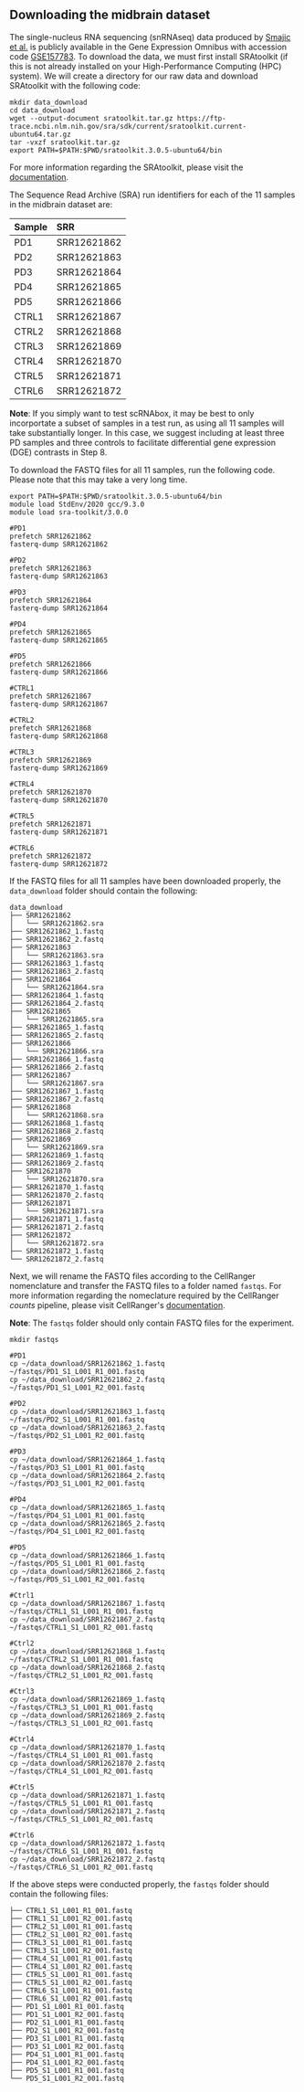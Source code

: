 ## Downloading the midbrain dataset
The single-nucleus RNA sequencing (snRNAseq) data produced by [Smajic et al.](https://academic.oup.com/brain/article/145/3/964/6469020) is publicly available in the Gene Expression Omnibus with accession code [GSE157783](https://www.ncbi.nlm.nih.gov/geo/query/acc.cgi?acc=GSE157783). To download the data, we must first install SRAtoolkit (if this is not already installed on your High-Performance Computing (HPC) system). We will create a directory for our raw data and download SRAtoolkit with the following code:

```
mkdir data_download
cd data_download
wget --output-document sratoolkit.tar.gz https://ftp-trace.ncbi.nlm.nih.gov/sra/sdk/current/sratoolkit.current-ubuntu64.tar.gz
tar -vxzf sratoolkit.tar.gz
export PATH=$PATH:$PWD/sratoolkit.3.0.5-ubuntu64/bin
```

For more information regarding the SRAtoolkit, please visit the [documentation](https://github.com/ncbi/sra-tools/wiki).

The Sequence Read Archive (SRA) run identifiers for each of the 11 samples in the midbrain dataset are:

|Sample|SRR|
|:--|:--|
|PD1|SRR12621862|
|PD2|SRR12621863|
|PD3|SRR12621864|
|PD4|SRR12621865|
|PD5|SRR12621866|
|CTRL1|SRR12621867|
|CTRL2|SRR12621868|
|CTRL3|SRR12621869|
|CTRL4|SRR12621870|
|CTRL5|SRR12621871|
|CTRL6|SRR12621872|

**Note**: If you simply want to test scRNAbox, it may be best to only incorportate a subset of samples in a test run, as using all 11 samples will take substantially longer. In this case, we suggest including at least three PD samples and three controls to facilitate differential gene expression (DGE) contrasts in Step 8. 

To download the FASTQ files for all 11 samples, run the following code. Please note that this may take a very long time. 

```
export PATH=$PATH:$PWD/sratoolkit.3.0.5-ubuntu64/bin
module load StdEnv/2020 gcc/9.3.0
module load sra-toolkit/3.0.0 

#PD1
prefetch SRR12621862 
fasterq-dump SRR12621862 

#PD2
prefetch SRR12621863 
fasterq-dump SRR12621863  

#PD3
prefetch SRR12621864 
fasterq-dump SRR12621864  

#PD4
prefetch SRR12621865 
fasterq-dump SRR12621865  

#PD5
prefetch SRR12621866 
fasterq-dump SRR12621866 

#CTRL1
prefetch SRR12621867 
fasterq-dump SRR12621867 

#CTRL2
prefetch SRR12621868 
fasterq-dump SRR12621868  

#CTRL3
prefetch SRR12621869 
fasterq-dump SRR12621869  

#CTRL4
prefetch SRR12621870 
fasterq-dump SRR12621870  

#CTRL5
prefetch SRR12621871 
fasterq-dump SRR12621871  

#CTRL6
prefetch SRR12621872
fasterq-dump SRR12621872 
```
If the FASTQ files for all 11 samples have been downloaded properly, the `data_download` folder should contain the following:
```
data_download
├── SRR12621862
│   └── SRR12621862.sra
├── SRR12621862_1.fastq
├── SRR12621862_2.fastq
├── SRR12621863
│   └── SRR12621863.sra
├── SRR12621863_1.fastq
├── SRR12621863_2.fastq
├── SRR12621864
│   └── SRR12621864.sra
├── SRR12621864_1.fastq
├── SRR12621864_2.fastq
├── SRR12621865
│   └── SRR12621865.sra
├── SRR12621865_1.fastq
├── SRR12621865_2.fastq
├── SRR12621866
│   └── SRR12621866.sra
├── SRR12621866_1.fastq
├── SRR12621866_2.fastq
├── SRR12621867
│   └── SRR12621867.sra
├── SRR12621867_1.fastq
├── SRR12621867_2.fastq
├── SRR12621868
│   └── SRR12621868.sra
├── SRR12621868_1.fastq
├── SRR12621868_2.fastq
├── SRR12621869
│   └── SRR12621869.sra
├── SRR12621869_1.fastq
├── SRR12621869_2.fastq
├── SRR12621870
│   └── SRR12621870.sra
├── SRR12621870_1.fastq
├── SRR12621870_2.fastq
├── SRR12621871
│   └── SRR12621871.sra
├── SRR12621871_1.fastq
├── SRR12621871_2.fastq
├── SRR12621872
│   └── SRR12621872.sra
├── SRR12621872_1.fastq
└── SRR12621872_2.fastq
```


Next, we will rename the FASTQ files according to the CellRanger nomenclature and transfer the FASTQ files to a folder named `fastqs`. For more information regarding the nomeclature required by the CellRanger _counts_ pipeline, please visit CellRanger's [documentation](https://support.10xgenomics.com/single-cell-gene-expression/software/pipelines/latest/using/fastq-input).

**Note**: The `fastqs` folder should only contain FASTQ files for the experiment.

```
mkdir fastqs

#PD1
cp ~/data_download/SRR12621862_1.fastq ~/fastqs/PD1_S1_L001_R1_001.fastq
cp ~/data_download/SRR12621862_2.fastq ~/fastqs/PD1_S1_L001_R2_001.fastq

#PD2
cp ~/data_download/SRR12621863_1.fastq ~/fastqs/PD2_S1_L001_R1_001.fastq
cp ~/data_download/SRR12621863_2.fastq ~/fastqs/PD2_S1_L001_R2_001.fastq

#PD3
cp ~/data_download/SRR12621864_1.fastq ~/fastqs/PD3_S1_L001_R1_001.fastq
cp ~/data_download/SRR12621864_2.fastq ~/fastqs/PD3_S1_L001_R2_001.fastq

#PD4
cp ~/data_download/SRR12621865_1.fastq ~/fastqs/PD4_S1_L001_R1_001.fastq
cp ~/data_download/SRR12621865_2.fastq ~/fastqs/PD4_S1_L001_R2_001.fastq

#PD5
cp ~/data_download/SRR12621866_1.fastq ~/fastqs/PD5_S1_L001_R1_001.fastq
cp ~/data_download/SRR12621866_2.fastq ~/fastqs/PD5_S1_L001_R2_001.fastq

#Ctrl1
cp ~/data_download/SRR12621867_1.fastq ~/fastqs/CTRL1_S1_L001_R1_001.fastq
cp ~/data_download/SRR12621867_2.fastq ~/fastqs/CTRL1_S1_L001_R2_001.fastq

#Ctrl2
cp ~/data_download/SRR12621868_1.fastq ~/fastqs/CTRL2_S1_L001_R1_001.fastq
cp ~/data_download/SRR12621868_2.fastq ~/fastqs/CTRL2_S1_L001_R2_001.fastq

#Ctrl3
cp ~/data_download/SRR12621869_1.fastq ~/fastqs/CTRL3_S1_L001_R1_001.fastq
cp ~/data_download/SRR12621869_2.fastq ~/fastqs/CTRL3_S1_L001_R2_001.fastq

#Ctrl4
cp ~/data_download/SRR12621870_1.fastq ~/fastqs/CTRL4_S1_L001_R1_001.fastq
cp ~/data_download/SRR12621870_2.fastq ~/fastqs/CTRL4_S1_L001_R2_001.fastq

#Ctrl5
cp ~/data_download/SRR12621871_1.fastq ~/fastqs/CTRL5_S1_L001_R1_001.fastq
cp ~/data_download/SRR12621871_2.fastq ~/fastqs/CTRL5_S1_L001_R2_001.fastq

#Ctrl6
cp ~/data_download/SRR12621872_1.fastq ~/fastqs/CTRL6_S1_L001_R1_001.fastq
cp ~/data_download/SRR12621872_2.fastq ~/fastqs/CTRL6_S1_L001_R2_001.fastq
```
If the above steps were conducted properly, the `fastqs` folder should contain the following files:
```
├── CTRL1_S1_L001_R1_001.fastq
├── CTRL1_S1_L001_R2_001.fastq
├── CTRL2_S1_L001_R1_001.fastq
├── CTRL2_S1_L001_R2_001.fastq
├── CTRL3_S1_L001_R1_001.fastq
├── CTRL3_S1_L001_R2_001.fastq
├── CTRL4_S1_L001_R1_001.fastq
├── CTRL4_S1_L001_R2_001.fastq
├── CTRL5_S1_L001_R1_001.fastq
├── CTRL5_S1_L001_R2_001.fastq
├── CTRL6_S1_L001_R1_001.fastq
├── CTRL6_S1_L001_R2_001.fastq
├── PD1_S1_L001_R1_001.fastq
├── PD1_S1_L001_R2_001.fastq
├── PD2_S1_L001_R1_001.fastq
├── PD2_S1_L001_R2_001.fastq
├── PD3_S1_L001_R1_001.fastq
├── PD3_S1_L001_R2_001.fastq
├── PD4_S1_L001_R1_001.fastq
├── PD4_S1_L001_R2_001.fastq
├── PD5_S1_L001_R1_001.fastq
└── PD5_S1_L001_R2_001.fastq
```
